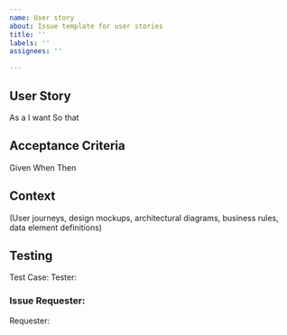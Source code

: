 ```yaml
---
name: User story
about: Issue template for user stories
title: ''
labels: ''
assignees: ''

---
```


## User Story
As a 
I want
So that

## Acceptance Criteria
Given
When
Then

## Context
(User journeys, design mockups, architectural diagrams, business rules, data element definitions)

## Testing
Test Case:
Tester:

### Issue Requester:
Requester:
